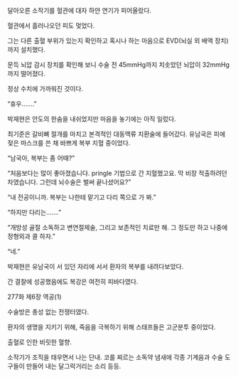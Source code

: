 달아오른 소작기를 혈관에 대자 하얀 연기가 피어올랐다.

혈관에서 흘러나오던 피도 멎었다.

그는 다른 출혈 부위가 있는지 확인하고 혹시나 하는 마음으로 EVD(뇌실 외 배액 장치)까지 설치했다.

문득 뇌압 감시 장치를 확인해 보니 수술 전 45mmHg까지 치솟았던 뇌압이 32mmHg까지 떨어졌다.

정상 수치에 가까워진 것이다.

“휴우…….”

박재현은 안도의 한숨을 내쉬었지만 마음을 놓기에는 아직 일렀다.

최기준은 갈비뼈 절개를 마치고 본격적인 대동맥류 치환술에 들어갔다. 유남국은 피에 젖은 마스크를 쓴 채 바쁘게 복부 지혈 중이었다.

“남국아, 복부는 좀 어때?”

“처음보다는 많이 좋아졌습니다. pringle 기법으로 간 지혈했고요. 막 비장 적출하려던 차였습니다. 그런데 뇌수술은 벌써 끝나셨어요?”

“내 전공이니까. 복부는 나한테 맡기고 다리 쪽으로 가 봐.”

“하지만 다리는…….”

“개방성 골절 소독하고 변연절제술, 그리고 보존적인 치료만 해. 그 정도만 하고 나중에 정형외과 콜 하자.”

“네.”

박재현은 유남국이 서 있던 자리에 서서 환자의 복부를 내려다보았다.

간 결찰에 성공했음에도 복강은 여전히 피바다였다.

277화 제6장 역공(1)

수술방은 총성 없는 전쟁터였다.

환자의 생명을 지키기 위해, 죽음을 극복하기 위해 스태프들은 고군분투 중이었다.

출혈로 인한 비릿한 혈향.

소작기가 조직을 태우면서 나는 단내. 코를 찌르는 소독약 냄새에 각종 기계음과 수술 도구들이 만들어 내는 달그락거리는 소리 등등.